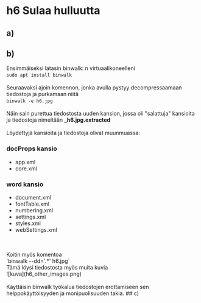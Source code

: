 # h6 Sulaa hulluutta

  ## a)

  ## b)
  Ensimmäiseksi latasin binwalk: n virtuaalikoneelleni
  <br>
  `sudo apt install binwalk`
  <br>
  <br>
  Seuraavaksi ajoin komennon, jonka avulla pystyy decompressaamaan tiedostoja ja purkamaan niitä
  <br>
  `binwalk -e h6.jpg`
  <br>
  <br>
  Näin sain purettua tiedostosta uuden kansion, jossa oli "salattuja"       kansioita ja tiedostoja nimeltään **_h6.jpg.extracted**
  <br>
  <br>
  Löydettyjä kansioita ja tiedostoja olivat muunmuassa:
  ### docProps kansio
  - app.xml
  - core.xml

  ### word kansio
  - document.xml
  - fontTable.xml
  - numbering.xml
  - settings.xml
  - styles.xml
  - webSettings.xml
<br>
<br>
Koitin myös komentoa
<br>
`binwalk --dd='.*' h6.jpg`
<br>
Tämä löysi tiedostosta myös muita kuvia
<br>
![kuva](h6_other_images.png)
<br>
<br>
Käyttäisin binwalk työkalua tiedostojen erottamiseen sen helppokäyttöisyyden ja monipuolisuuden takia.
  ## c)
